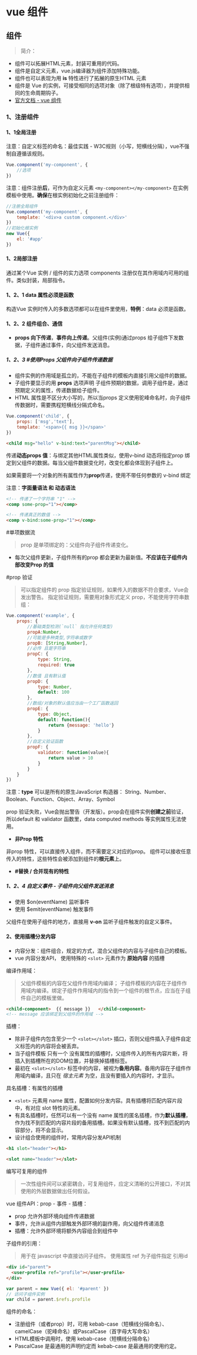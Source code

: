 # vue 组件

## 组件

> 简介：
- 组件可以拓展HTML元素，封装可重用的代码。
- 组件是自定义元素，vue.js编译器为组件添加特殊功能。
- 组件也可以表现为用 **is** 特性进行了拓展的原生HTML 元素
- 组件是 Vue 的实例，可接受相同的选项对象（除了根级特有选项），并提供相同的生命周期钩子。
- [官方文档 - vue 组件](https://cn.vuejs.org/v2/guide/components.html)

### 1、注册组件

#### 1、1全局注册

注意：自定义标签的命名：最佳实践 - W3C规则（小写，短横线分隔），vue不强制自遵循该规则。

```javascript
Vue.component('my-component', {
    //选项
})
```

注意：组件注册**后**，可作为自定义元素 `<my-component></my-component>` 在实例模板中使用。**确保**在根实例初始化之前注册组件：

```javascript
//注册全局组件
Vue.component('my-component', {
    template: '<div>a custom component.</div>'
})
//初始化根实例
new Vue({
    el: '#app'
})
```

#### 1、2局部注册

通过某个Vue 实例 / 组件的实力选项 components 注册仅在其作用域内可用的组件。类似封装，局部指令。

#### 1、2、1 data 属性必须是函数

构造Vue 实例时传入的多数选项都可以在组件里使用，**特例**：data 必须是函数。

#### 1、2、2 组件组合、通信

- **props 向下传递**，**事件向上传递**。父组件(实例)通过props 给子组件下发数据，子组件通过事件，向父组件发送消息。

##### 1、2、3 #使用Props 父组件向子组件传递数据

- 组件实例的作用域是孤立的，不能在子组件的模板内直接引用父组件的数据。
- 子组件要显示的用 **props** 选项声明 子组件预期的数据，调用子组件是，通过预期定义的属性，传递数据给子组件。
- HTML 属性是不区分大小写的，所以当props 定义使用驼峰命名时，向子组件传数据时，需要携程短横线分隔式命名。

```javascript
Vue.component('child', {
    props: ['msg','text'],
    template: '<span>{{ msg }}</span>'
})
```

```html
<child msg="hello" v-bind:text="parentMsg"></child>
```

传递**动态props 值**：与绑定其他HTML属性类似，使用v-bind 动态将指定prop 绑定到父组件的数据。每当父组件数据变化时，改变化都会体现到子组件上。

如果需要将一个对象的所有属性作为**prop**传递，使用不带任何参数的 v-bind 绑定

注意：**字面量语法 和 动态语法**

```html
<!-- 传递了一个字符串 "1" -->
<comp some-prop="1"></comp>

<!-- 传递真正的数值 -->
<comp v-bind:some-prop="1"></comp>
```

 #单项数据流
> prop 是单项绑定的：父组件向子组件传递变化。
- 每次父组件更新，子组件所有的prop 都会更新为最新值。**不应该在子组件内部改变Prop 的值**

 #prop 验证
> 可以指定组件的 prop 指定验证规则，如果传入的数据不符合要求，Vue会发出警告。
指定验证规则，需要用对象形式定义 prop，不能使用字符串数组：

```javascript
Vue.component('example', {
    props: {
        //基础类型检测(`null` 指允许任何类型)
        propA:Number,
        //可能是多种类型,字符串或数字
        propB: [String,Number],
        //必传 且是字符串
        propC: {
            type: String,
            required: true
        },
        //数值 且有默认值
        propD: {
            type: Number,
            default: 100
        },
        //数组/对象的默认值应当由一个工厂函数返回
        propE: {
            type: Object,
            default: function(){
                return {message: 'hello'}
            }
        },
        //自定义验证函数
        propF: {
            validator: function(value){
                return value > 10
            }
        }
    }
})
```

 注意：**type** 可以是所有的原生JavaScript 构造器： String、Number、Boolean、Function、Object、Array、Symbol

 prop 验证失败，Vue会抛出警告（开发版）。prop会在组件实例**创建之前**验证，所以default 和 validator 函数里，data computed methods 等实例属性无法使用。

- **非Prop 特性**

非prop 特性，可以直接传入组件，而不需要定义对应的prop。 组件可以接收任意传入的特性，这些特性会被添加到组件的**根元素**上。

- **#替换 / 合并现有的特性**

##### 1、2、4  自定义事件 - 子组件向父组件发送消息

- 使用 $on(eventName) 监听事件
- 使用 $emit(eventName) 触发事件

父组件在使用子组件的地方，直接用 **v-on** 监听子组件触发的自定义事件。

#### 2、使用插槽分发内容

- 内容分发：组件组合，规定的方式，混合父组件的内容与子组件自己的模板。
- vue 内容分发API， 使用特殊的 `<slot>` 元素作为 **原始内容** 的插槽

编译作用域：
  > 父组件模板的内容在父组件作用域内编译； 子组件模板的内容在子组件作用域内编译。绑定子组件作用域内的指令到一个组件的根节点，应当在子组件自己的模板里做。

```html
<child-component>  {{ message }}   </child-component>
<!-- message 应该绑定到父组件的作用域 -->
```

插槽：

- 除非子组件内包含至少一个 `<slot></slot>` 插口，否则父组件插入子组件自定义标签内的内容将会被丢弃。
- 当子组件模板 只有一个 没有属性的插槽时，父组件传入的所有内容片断，将插入到插槽所在的DOM位置，并替换掉插槽标签。
- 最初在 `<slot></slot>` 标签中的内容，被视为**备用内容**。备用内容在子组件作用域内编译，且只在 *宿主元素* 为空，且没有要插入的内容时，才显示。

具名插槽：有属性的插槽

- `<slot>` 元素用 name 属性，配置如何分发内容。具有插槽将匹配内容片段中，有对应 slot 特性的元素。
- 有具名插槽时，任然可以有一个没有 name 属性的匿名插槽，作为**默认插槽**，作为找不到匹配的内容片段的备用插槽。如果没有默认插槽，找不到匹配的内容部分，将不会显示。
- 设计组合使用的组件时，常用内容分发API机制

```html
<h1 slot="header"></h1>

<slot name="header"></slot>
```

编写可复用的组件
>一次性组件间可以紧密耦合，可复用组件，应定义清晰的公开接口，不对其使用的外层数据做出任何假设。

vue 组件API：prop - 事件 - 插槽：

- prop 允许外部环境向组件传递数据
- 事件，允许从组件内部触发外部环境的副作用，向父组件传递消息
- 插槽：允许外部环境将额外内容组合到组件中

子组件的引用：
> 用于在 javascript 中直接访问子组件。 使用属性 ref 为子组件指定 引用id

```html
<div id="parent">
  <user-profile ref="profile"></user-profile>
</div>
```

```javascript
var parent = new Vue({ el: '#parent' })
// 访问子组件实例
var child = parent.$refs.profile
```

组件的命名：

- 注册组件（或者prop）时，可用 kebab-case（短横线分隔命名）、camelCase（驼峰命名）或PascalCase（首字母大写命名）
- HTML模板中调用时，使用 kebab-case（短横线分隔命名）
- PascalCase 是最通用的声明约定而 kebab-case 是最通用的使用约定。